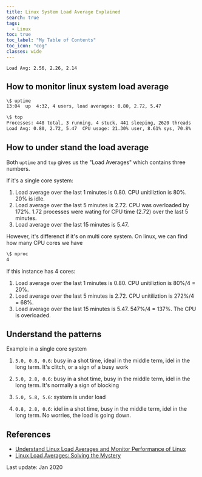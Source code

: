 ```yaml
---
title: Linux System Load Average Explained
search: true
tags: 
  - Linux
toc: true
toc_label: "My Table of Contents"
toc_icon: "cog"
classes: wide
---
```


`Load Avg: 2.56, 2.26, 2.14`

## How to monitor linux system load average

```bash
\$ uptime
13:04  up  4:32, 4 users, load averages: 0.80, 2.72, 5.47

\$ top
Processes: 448 total, 3 running, 4 stuck, 441 sleeping, 2620 threads
Load Avg: 0.80, 2.72, 5.47  CPU usage: 21.30% user, 8.61% sys, 70.8%
```

## How to under stand the load average

Both `uptime` and `top` gives us the "Load Averages" which contains three numbers.

If it's a single core system:

1. Load average over the last 1 minutes is 0.80. CPU unitiliztion is 80%. 20% is idle.
2. Load average over the last 5 minutes is 2.72. CPU was overloaded by 172%. 1.72 processes were wating for CPU time (2.72) over the last 5 minutes.
3. Load average over the last 15 minutes is 5.47.

However, it's differenct if it's on multi core system.
On linux, we can find how many CPU cores we have

```bash
\$ nproc
4
```

If this instance has 4 cores:

1. Load average over the last 1 minutes is 0.80. CPU unitiliztion is 80%/4 = 20%.
2. Load average over the last 5 minutes is 2.72. CPU unitiliztion is 272%/4 = 68%.
3. Load average over the last 15 minutes is 5.47. 547%/4 = 137%. The CPU is overloaded.

## Understand the patterns

Example in a single core system

1. `5.0, 0.8, 0.6`: busy in a shot time, ideal in the middle term, idel in the long term. It's clitch, or a sign of a busy work

2. `5.0, 2.8, 0.6`: busy in a shot time, busy in the middle term, idel in the long term. It's normally a sign of blocking

3. `5.0, 5.8, 5.6`: system is under load

4. `0.8, 2.8, 0.6`: idel in a shot time, busy in the middle term, idel in the long term. No worries, the load is going down.

## References

- [Understand Linux Load Averages and Monitor Performance of Linux](https://www.tecmint.com/understand-linux-load-averages-and-monitor-performance/)
- [Linux Load Averages: Solving the Mystery](http://www.brendangregg.com/blog/2017-08-08/linux-load-averages.html)

Last update: Jan 2020
